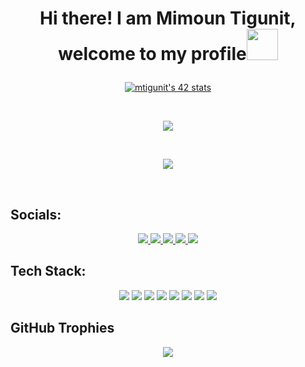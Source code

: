 <h1><p align="center">Hi there! I am Mimoun Tigunit, welcome to my profile<img src="https://media1.giphy.com/media/v1.Y2lkPTc5MGI3NjExcThmOWp3Z2lnaG41ZmVzbmc3MWNueXhmaWs4NG01Nmw1NzRoaXpoYSZlcD12MV9pbnRlcm5hbF9naWZfYnlfaWQmY3Q9cw/5HyXGsoFzXWPKFx07j/giphy.gif" width="50px"/> </h1></p>

<!-- Intra profile -->
<p align="center">
	<a href="https://profile.intra.42.fr/users/mtigunit"><img src="https://badge.mediaplus.ma/binary/mtigunit" alt="mtigunit's 42 stats" /></a> 
</p>

<!-- Github state -->
<br>
<p align="center">
	<img src="https://github-readme-stats.vercel.app/api?username=mtigunit&show_icons=true&theme=holi" />
</p>

<br>
<p align="center">
	<img src="https://github-readme-stats.vercel.app/api/top-langs/?username=mtigunit&exclude_repo=github-readme-stats,mtigunit.github.io&show_icons=true&locale=en&theme=holi"/>
</p>
<br>

## Socials:
<p align="center"> 
	<a href="https://www.facebook.com/mimoun.tigunit/" target="_blanck" alt="">
		<img src="https://img.shields.io/badge/facebook-%231877F2.svg?&style=for-the-badge&logo=facebook&logoColor=white"/>
	</a>
	<a href="https://twitter.com/mtigunit" target="_blanck" alt="twitter">
		<img src="https://img.shields.io/badge/twitter-%231DA1F2.svg?&style=for-the-badge&logo=twitter&logoColor=white"/>
	</a>
	<a href="https://www.instagram.com/mimoun_tg/" target="_blanck" alt="Instagram">
		<img src="https://img.shields.io/badge/instagram-%23E4405F.svg?&style=for-the-badge&logo=instagram&logoColor=white"/>
	</a>
	<a href="https://www.linkedin.com/in/mimoun-tigunit-60142924b/" target="_blanck" alt="LinkedIn">
		<img src="https://img.shields.io/badge/linkedin-%230077B5.svg?&style=for-the-badge&logo=linkedin&logoColor=white"/>
	</a>
	<a href="#" target="_blanck" alt="Gmail">
		<img src="https://img.shields.io/badge/Gmail-%23D14836.svg?&style=for-the-badge&logo=gmail&logoColor=white"/>
	</a>
</p>

## Tech Stack:
<p align="center">
	<img src="https://img.shields.io/badge/-C-00599C?style=for-the-badge&logo=c&logoColor=white"/>
	<img src="https://img.shields.io/badge/c++-%2300599C.svg?style=for-the-badge&logo=c%2B%2B&logoColor=white"/>
	<img src="https://img.shields.io/badge/html5-%23E34F26.svg?style=for-the-badge&logo=html5&logoColor=white"/>
	<img src="https://img.shields.io/badge/Linux-FCC624?style=for-the-badge&logo=linux&logoColor=black"/>
	<img src="https://img.shields.io/badge/Shell-%234EAA25.svg?&style=for-the-badge&logo=gnu-bash&logoColor=white"/>
	<img src="https://img.shields.io/badge/ShellScript-%231f425f.svg?style=for-the-badge&logo=gnu-bash&logoColor=white"/>
	<img src="https://img.shields.io/badge/Makefile-%23005f0f.svg?style=for-the-badge"/>
	<img src="https://img.shields.io/badge/git-%23F05032.svg?style=for-the-badge&logo=git&logoColor=white"/>
</p>

## GitHub Trophies
<p align="center">
	<img src="https://github-profile-trophy.vercel.app/?username=mtigunit&theme=algolia&no-frame=false&no-bg=false&margin-w=4" />
</p>

